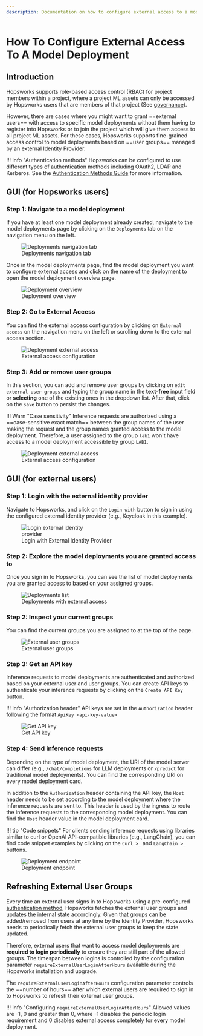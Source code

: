 ```yaml
---
description: Documentation on how to configure external access to a model deployment
---
```


# How To Configure External Access To A Model Deployment

## Introduction

Hopsworks supports role-based access control (RBAC) for project members within a project, where a project ML assets can only be accessed by Hopsworks users that are members of that project (See [governance](../../../concepts/projects/governance.md)).

However, there are cases where you might want to grant ==external users== with access to specific model deployments without them having to register into Hopsworks or to join the project which will give them access to all project ML assets. For these cases, Hopsworks supports fine-grained access control to model deployments based on ==user groups== managed by an external Identity Provider.

!!! info "Authentication methods"
    Hopsworks can be configured to use different types of authentication methods including OAuth2, LDAP and Kerberos. See the [Authentication Methods Guide](../../../setup_installation/admin/auth.md) for more information.

## GUI (for Hopsworks users)

### Step 1: Navigate to a model deployment

If you have at least one model deployment already created, navigate to the model deployments page by clicking on the `Deployments` tab on the navigation menu on the left.

<p align="center">
  <figure>
    <img src="../../../../assets/images/guides/mlops/serving/deployments_tab_sidebar_with_list.svg" alt="Deployments navigation tab">
    <figcaption>Deployments navigation tab</figcaption>
  </figure>
</p>

Once in the model deployments page, find the model deployment you want to configure external access and click on the name of the deployment to open the model deployment overview page.

<p align="center">
  <figure>
    <img src="../../../../assets/images/guides/mlops/serving/deployment_overview.png" alt="Deployment overview">
    <figcaption>Deployment overview</figcaption>
  </figure>
</p>

### Step 2: Go to External Access

You can find the external access configuration by clicking on `External access` on the navigation menu on the left or scrolling down to the external access section.

<p align="center">
  <figure>
    <img src="../../../../assets/images/guides/mlops/serving/deployment_external_access.png" alt="Deployment external access">
    <figcaption>External access configuration</figcaption>
  </figure>
</p>

### Step 3: Add or remove user groups

In this section, you can add and remove user groups by clicking on `edit external user groups` and typing the group name in the **text-free** input field or **selecting** one of the existing ones in the dropdown list. After that, click on the `save` button to persist the changes.


!!! Warn "Case sensitivity"
    Inference requests are authorized using a ==case-sensitive exact match== between the group names of the user making the request and the group names granted access to the model deployment. Therefore, a user assigned to the group `lab1` won't have access to a model deployment accessible by group `LAB1`.

<p align="center">
  <figure>
    <img src="../../../../assets/images/guides/mlops/serving/deployment_external_access_edit.png" alt="Deployment external access">
    <figcaption>External access configuration</figcaption>
  </figure>
</p>

## GUI (for external users)

### Step 1: Login with the external identity provider

Navigate to Hopsworks, and click on the `Login with` button to sign in using the configured external identity provider (e.g., Keycloak in this example).

<p align="center">
  <figure>
    <img style="max-width: 50%" src="../../../../assets/images/guides/mlops/serving/login_external_idp.png" alt="Login external identity provider">
    <figcaption>Login with External Identity Provider</figcaption>
  </figure>
</p>

### Step 2: Explore the model deployments you are granted access to

Once you sign in to Hopsworks, you can see the list of model deployments you are granted access to based on your assigned groups.

<p align="center">
  <figure>
    <img src="../../../../assets/images/guides/mlops/serving/deployment_external_list.png" alt="Deployments list">
    <figcaption>Deployments with external access</figcaption>
  </figure>
</p>

### Step 2: Inspect your current groups

You can find the current groups you are assigned to at the top of the page.

<p align="center">
  <figure>
    <img src="../../../../assets/images/guides/mlops/serving/deployment_external_groups.png" alt="External user groups">
    <figcaption>External user groups</figcaption>
  </figure>
</p>

### Step 3: Get an API key

Inference requests to model deployments are authenticated and authorized based on your external user and user groups. You can create API keys to authenticate your inference requests by clicking on the `Create API Key` button.

!!! info "Authorization header"
    API keys are set in the `Authorization` header following the format `ApiKey <api-key-value>`

<p align="center">
  <figure>
    <img src="../../../../assets/images/guides/mlops/serving/deployment_external_api_key.png" alt="Get API key">
    <figcaption>Get API key</figcaption>
  </figure>
</p>

### Step 4: Send inference requests

Depending on the type of model deployment, the URI of the model server can differ (e.g., `/chat/completions` for LLM deployments or `/predict` for traditional model deployments). You can find the corresponding URI on every model deployment card.

In addition to the `Authorization` header containing the API key, the `Host` header needs to be set according to the model deployment where the inference requests are sent to. This header is used by the ingress to route the inference requests to the corresponding model deployment. You can find the `Host` header value in the model deployment card.

!!! tip "Code snippets"
    For clients sending inference requests using libraries similar to curl or OpenAI API-compatible libraries (e.g., LangChain), you can find code snippet examples by clicking on the `Curl >_` and `LangChain >_` buttons.

<p align="center">
  <figure>
    <img src="../../../../assets/images/guides/mlops/serving/deployment_external_code_snippets.png" alt="Deployment endpoint">
    <figcaption>Deployment endpoint</figcaption>
  </figure>
</p>

## Refreshing External User Groups

Every time an external user signs in to Hopsworks using a pre-configured [authentication method](../../../setup_installation/admin/auth.md), Hopsworks fetches the external user groups and updates the internal state accordingly. Given that groups can be added/removed from users at any time by the Identity Provider, Hopsworks needs to periodically fetch the external user groups to keep the state updated.

Therefore, external users that want to access model deployments are **required to login periodically** to ensure they are still part of the allowed groups. The timespan between logins is controlled by the configuration parameter `requireExternalUserLoginAfterHours` available during the Hopsworks installation and upgrade. 

The `requireExternalUserLoginAfterHours` configuration parameter controls the ==number of hours== after which external users are required to sign in to Hopsworks to refresh their external user groups. 

!!! info "Configuring `requireExternalUserLoginAfterHours`"
    Allowed values are -1, 0 and greater than 0, where -1 disables the periodic login requirement and 0 disables external access completely for every model deployment.

